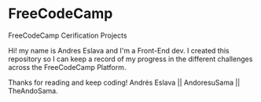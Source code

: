 # FreeCodeCamp
FreeCodeCamp Cerification Projects

Hi! my name is Andres Eslava and I'm a Front-End dev. I created this repository so I can keep a record of my progress in the different challenges across the FreeCodeCamp Platform.

Thanks for reading and keep coding!
Andrés Eslava || AndoresuSama || TheAndoSama.
